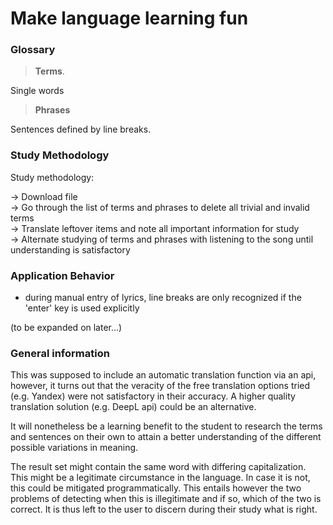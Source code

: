 
Make language learning fun
================================================

### Glossary

>**Terms**.

Single words

>**Phrases**

Sentences defined by line breaks.

### Study Methodology 

Study methodology: 

-> Download file  
-> Go through the list of terms and phrases to delete all trivial and invalid terms  
-> Translate leftover items and note all important information for study  
-> Alternate studying of terms and phrases with listening to the song until understanding is satisfactory  

### Application Behavior 

- during manual entry of
lyrics, line breaks are only recognized if the 'enter' key
is used explicitly

(to be expanded on later...)

### General information

This was supposed to include an automatic translation 
function via an api, however, it turns out that the veracity of the 
free translation options tried (e.g. Yandex) were not satisfactory 
in their accuracy. A higher quality translation solution (e.g. DeepL api)
could be an alternative.

It will nonetheless be a learning benefit to the student to research
the terms and sentences on their own to attain a better understanding
of the different possible variations in meaning. 

The result set might contain the same word with differing capitalization.
This might be a legitimate circumstance in the language. In case it is not,
this could be mitigated programmatically. This entails however the two 
problems of detecting when this is illegitimate and if so, which of the
two is correct. It is thus left to the user to discern during their study
what is right.
